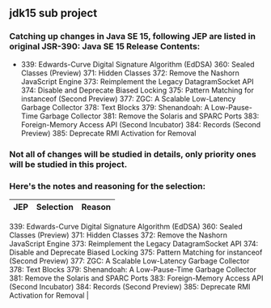 ## jdk15 sub project

### Catching up changes in Java SE 15, following JEP are listed in original JSR-390: Java SE 15 Release Contents:

- 339:	Edwards-Curve Digital Signature Algorithm (EdDSA)
  360:	Sealed Classes (Preview)
  371:	Hidden Classes
  372:	Remove the Nashorn JavaScript Engine
  373:	Reimplement the Legacy DatagramSocket API
  374:	Disable and Deprecate Biased Locking
  375:	Pattern Matching for instanceof (Second Preview)
  377:	ZGC: A Scalable Low-Latency Garbage Collector
  378:	Text Blocks
  379:	Shenandoah: A Low-Pause-Time Garbage Collector
  381:	Remove the Solaris and SPARC Ports
  383:	Foreign-Memory Access API (Second Incubator)
  384:	Records (Second Preview)
  385:	Deprecate RMI Activation for Removal

### Not all of changes will be studied in details, only priority ones will be studied in this project. 
### Here's the notes and reasoning for the selection:

| JEP | Selection  | Reason                                                                   |
| --- | ---------- | ------------------------------------------------------------------------ |
339:	Edwards-Curve Digital Signature Algorithm (EdDSA)
360:	Sealed Classes (Preview)
371:	Hidden Classes
372:	Remove the Nashorn JavaScript Engine
373:	Reimplement the Legacy DatagramSocket API
374:	Disable and Deprecate Biased Locking
375:	Pattern Matching for instanceof (Second Preview)
377:	ZGC: A Scalable Low-Latency Garbage Collector
378:	Text Blocks
379:	Shenandoah: A Low-Pause-Time Garbage Collector
381:	Remove the Solaris and SPARC Ports
383:	Foreign-Memory Access API (Second Incubator)
384:	Records (Second Preview)
385:	Deprecate RMI Activation for Removal                                        |
